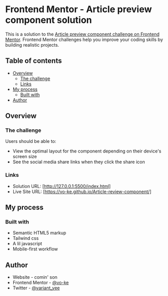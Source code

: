 # Frontend Mentor - Article preview component solution

This is a solution to the [Article preview component challenge on Frontend Mentor](https://www.frontendmentor.io/challenges/article-preview-component-dYBN_pYFT). Frontend Mentor challenges help you improve your coding skills by building realistic projects. 

## Table of contents

- [Overview](#overview)
  - [The challenge](#the-challenge)
  - [Links](#links)
- [My process](#my-process)
  - [Built with](#built-with)
- [Author](#author)


## Overview

### The challenge

Users should be able to:

- View the optimal layout for the component depending on their device's screen size
- See the social media share links when they click the share icon


### Links

- Solution URL: [http://127.0.0.1:5500/index.html]
- Live Site URL: [https://vo-ke.github.io/Article-review-component/]

## My process

### Built with

- Semantic HTML5 markup
- Tailwind css
- A lil javascript
- Mobile-first workflow



## Author

- Website - comin' son
- Frontend Mentor - [@vo-ke](https://www.frontendmentor.io/profile/v0-ke)
- Twitter - [@variant_vee](https://www.twitter.com/variant_vee)

